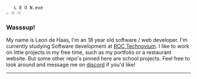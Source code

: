        L E O N.exe                                                                                                      ⎯⠀❐⠀⤬
### Wasssup!

My name is Leon de Haas, I'm an 18 year old software / web developer. I'm currently studying Software development at [ROC Technovium](https://www.roc-nijmegen.nl/locaties/heyendaalseweg). I like to work on little projects in my free time, such as my portfolio or a restaurant website. But some other repo's pinned here are school projects. Feel free to look around and message me on [discord](https://discordlookup.com/user/536905916856008714) if you'd like!
_________________________________________________________________________________________________________________________________________________________________________
